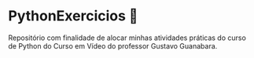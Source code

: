 # PythonExercicios :snake:
Repositório com finalidade de alocar minhas atividades práticas do curso de Python do Curso em Vídeo do professor Gustavo Guanabara.
